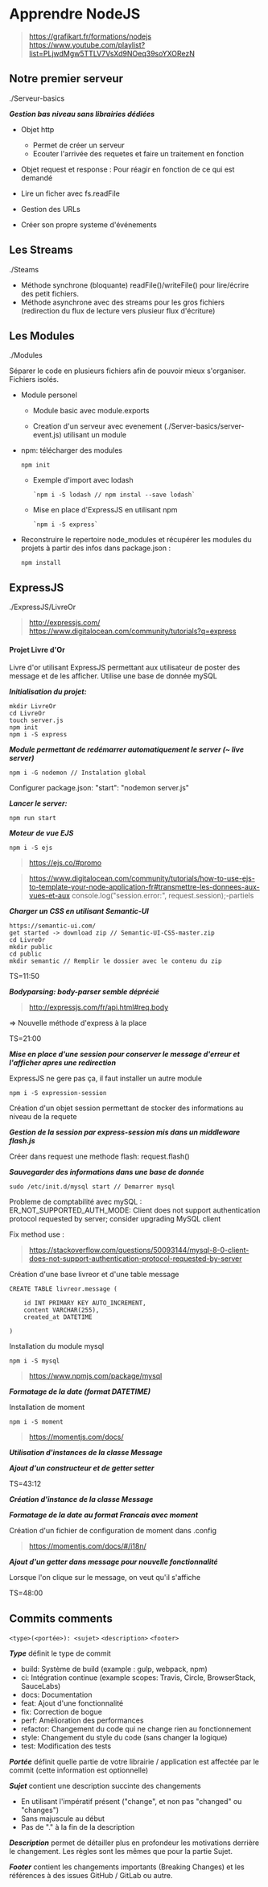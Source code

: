 # Apprendre NodeJS

> <https://grafikart.fr/formations/nodejs>
> <https://www.youtube.com/playlist?list=PLjwdMgw5TTLV7VsXd9NOeq39soYXORezN>

## Notre premier serveur

./Serveur-basics

***Gestion bas niveau sans librairies dédiées***

- Objet http

  - Permet de créer un serveur
  - Ecouter l'arrivée des requetes et faire un traitement en fonction

- Objet request et response : Pour réagir en fonction de ce qui est demandé

- Lire un ficher avec fs.readFile

- Gestion des URLs

- Créer son propre systeme d'événements

## Les Streams

./Steams

- Méthode synchrone (bloquante) readFile()/writeFile() pour lire/écrire des petit fichiers.
- Méthode asynchrone avec des streams pour les gros fichiers (redirection du flux de lecture vers plusieur flux d'écriture)

## Les Modules

./Modules

Séparer le code en plusieurs fichiers afin de pouvoir mieux s'organiser.
Fichiers isolés.

- Module personel

  - Module basic avec module.exports

  - Creation d'un serveur avec evenement (./Server-basics/server-event.js) utilisant un module

- npm: télécharger des modules

    `npm init`

  - Exemple d'import avec lodash

        `npm i -S lodash // npm instal --save lodash`

  - Mise en place d'ExpressJS en utilisant npm

        `npm i -S express`

- Reconstruire le repertoire node_modules et récupérer les modules du projets à partir des infos dans package.json :

    `npm install`

## ExpressJS

./ExpressJS/LivreOr

> <http://expressjs.com/>
> <https://www.digitalocean.com/community/tutorials?q=express>

#### Projet Livre d'Or

Livre d'or utilisant ExpressJS permettant aux utilisateur de poster des message et de les afficher.
Utilise une base de donnée mySQL

***Initialisation du projet:***

    mkdir LivreOr
    cd LivreOr
    touch server.js
    npm init
    npm i -S express

***Module permettant de redémarrer automatiquement le server (~ live server)***

    npm i -G nodemon // Instalation global

Configurer package.json: "start": "nodemon server.js"

***Lancer le server:***

    npm run start

***Moteur de vue EJS***

    npm i -S ejs

> <https://ejs.co/#promo>

> <https://www.digitalocean.com/community/tutorials/how-to-use-ejs-to-template-your-node-application-fr#transmettre-les-donnees-aux-vues-et-aux> console.log("session.error:", request.session);-partiels

***Charger un CSS en utilisant Semantic-UI***

    https://semantic-ui.com/
    get started -> download zip // Semantic-UI-CSS-master.zip
    cd LivreOr
    mkdir public
    cd public
    mkdir semantic // Remplir le dossier avec le contenu du zip

TS=11:50

***Bodyparsing: body-parser semble déprécié***

> <http://expressjs.com/fr/api.html#req.body>

=> Nouvelle méthode d'express à la place

TS=21:00

***Mise en place d'une session pour conserver le message d'erreur et l'afficher apres une redirection***

ExpressJS ne gere pas ça, il faut installer un autre module

    npm i -S expression-session

Création d'un objet session permettant de stocker des informations au niveau de la requete

***Gestion de la session par express-session mis dans un middleware flash.js***

Créer dans request une methode flash: request.flash()

***Sauvegarder des informations dans une base de donnée***

    sudo /etc/init.d/mysql start // Demarrer mysql

Probleme de comptabilité avec mySQL : ER_NOT_SUPPORTED_AUTH_MODE: Client does not support authentication protocol requested by server; consider upgrading MySQL client

Fix method use :

> <https://stackoverflow.com/questions/50093144/mysql-8-0-client-does-not-support-authentication-protocol-requested-by-server>

Création d'une base livreor et d'une table message

    CREATE TABLE livreor.message (

        id INT PRIMARY KEY AUTO_INCREMENT,
        content VARCHAR(255),
        created_at DATETIME

    )

Installation du module mysql

    npm i -S mysql

> <https://www.npmjs.com/package/mysql>

***Formatage de la date (format DATETIME)***

Installation de moment

    npm i -S moment

> <https://momentjs.com/docs/>

***Utilisation d'instances de la classe Message***

***Ajout d'un constructeur et de getter setter***

TS=43:12

***Création d'instance de la classe Message***

***Formatage de la date au format Francais avec moment***

Création d'un fichier de configuration de moment dans .config

> <https://momentjs.com/docs/#/i18n/>

***Ajout d'un getter dans message pour nouvelle fonctionnalité***

Lorsque l'on clique sur le message, on veut qu'il s'affiche

TS=48:00

## Commits comments

`<type>(<portée>): <sujet>`
`<description>`
`<footer>`

***Type*** définit le type de commit

- build: Système de build (example : gulp, webpack, npm)
- ci: Intégration continue (example scopes: Travis, Circle, BrowserStack, SauceLabs)
- docs: Documentation
- feat: Ajout d'une fonctionnalité
- fix: Correction de bogue
- perf: Amélioration des performances
- refactor: Changement du code qui ne change rien au fonctionnement
- style: Changement du style du code (sans changer la logique)
- test: Modification des tests

***Portée*** définit quelle partie de votre librairie / application est affectée par le commit (cette information est optionnelle)

***Sujet*** contient une description succinte des changements

- En utilisant l'impératif présent ("change", et non pas "changed" ou "changes")
- Sans majuscule au début
- Pas de "." à la fin de la description

***Description*** permet de détailler plus en profondeur les motivations derrière le changement. Les règles sont les mêmes que pour la partie Sujet.

***Footer*** contient les changements importants (Breaking Changes) et les références à des issues GitHub / GitLab ou autre.
